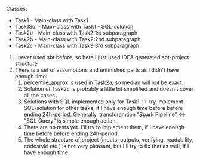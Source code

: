Classes:
* Task1 - Main-class with Task1
* Task1Sql - Main-class with Task1 - SQL-solution
* Task2a - Main-class with Task2:1st subparagraph
* Task2b - Main-class with Task2:2nd subparagraph
* Task2c - Main-class with Task3:3rd subparagraph

1. I never used sbt before, so here I just used IDEA generated sbt-project structure
2. There is a set of assumptions and unfinished parts as I didn't have enough time:
    1. percentile_approx is used in Task2a, so median will not be exact.
    2. Solution of Task2c is probably a little bit simplified and doesn't cover all the cases.
    3. Solutions with SQL implemented only for Task1. I'll try implement SQL-solution for other tasks, if I have enough time before before ending 24h-period. Generally, transforamtion "Spark Pipeline" <-> "SQL Query" is simple enough action.
    4. There are no tests yet. I'll try to implement them, if I have enough time before before ending 24h-period.
    5. The whole structure of project (inputs, outputs, verifying, readability, codestyle etc.) is not very pleasant, but I'll try to fix that as well, If I have enough time.